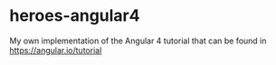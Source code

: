 # heroes-angular4
My own implementation of the Angular 4 tutorial that can be found in https://angular.io/tutorial
